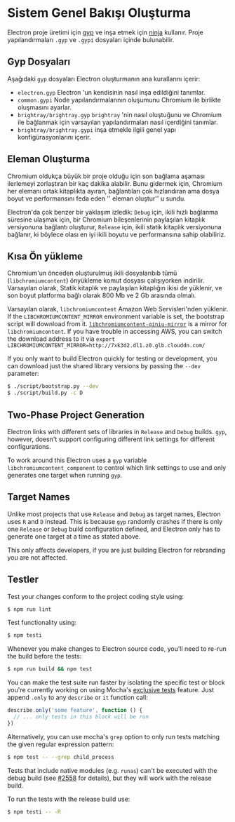 # Sistem Genel Bakışı Oluşturma

Electron proje üretimi için [gyp](https://gyp.gsrc.io/) ve inşa etmek için [ninja](https://ninja-build.org/) kullanır. Proje yapılandırmaları `.gyp` ve `.gypi` dosyaları içinde bulunabilir.

## Gyp Dosyaları

Aşağıdaki `gyp` dosyaları Electron oluşturmanın ana kurallarını içerir:

* `electron.gyp` Electron 'un kendisinin nasıl inşa edildiğini tanımlar.
* `common.gypi` Node yapılandırmalarının oluşumunu Chromium ile birlikte oluşmasını ayarlar.
* `brightray/brightray.gyp` `brightray` 'nin nasıl oluştuğunu ve Chromium ile bağlanmak için varsayılan yapılandırmaları nasıl içerdiğini tanımlar.
* `brightray/brightray.gypi` inşa etmekle ilgili genel yapı konfigürasyonlarını içerir.

## Eleman Oluşturma

Chromium oldukça büyük bir proje olduğu için son bağlama aşaması ilerlemeyi zorlaştıran bir kaç dakika alabilir. Bunu gidermek için, Chromium her elemanı ortak kitaplıkta ayıran, bağlantıları çok hızlandıran ama dosya boyut ve performansını feda eden '' eleman oluştur'' u sundu.

Electron'da çok benzer bir yaklaşım izledik: `Debug` için, ikili hızlı bağlanma süresine ulaşmak için, bir Chromium bileşenlerinin paylaşılan kitaplık versiyonuna bağlantı oluşturur, `Release` için, ikili statik kitaplık versiyonuna bağlanır, ki böylece olası en iyi ikili boyutu ve performansına sahip olabiliriz.

## Kısa Ön yükleme

Chromium'un önceden oluşturulmuş ikili dosyalarıbıb tümü (`libchromiumcontent`) önyükleme komut dosyası çalışıyorken indirilir. Varsayılan olarak, Statik kitaplık ve paylaşılan kitaplığın ikisi de yüklenir, ve son boyut platforma bağlı olarak 800 Mb ve 2 Gb arasında olmalı.

Varsayılan olarak, `libchromiumcontent` Amazon Web Servisleri'nden yüklenir. If the `LIBCHROMIUMCONTENT_MIRROR` environment variable is set, the bootstrap script will download from it. [`libchromiumcontent-qiniu-mirror`](https://github.com/hokein/libchromiumcontent-qiniu-mirror) is a mirror for `libchromiumcontent`. If you have trouble in accessing AWS, you can switch the download address to it via `export LIBCHROMIUMCONTENT_MIRROR=http://7xk3d2.dl1.z0.glb.clouddn.com/`

If you only want to build Electron quickly for testing or development, you can download just the shared library versions by passing the `--dev` parameter:

```sh
$ ./script/bootstrap.py --dev
$ ./script/build.py -c D
```

## Two-Phase Project Generation

Electron links with different sets of libraries in `Release` and `Debug` builds. `gyp`, however, doesn't support configuring different link settings for different configurations.

To work around this Electron uses a `gyp` variable `libchromiumcontent_component` to control which link settings to use and only generates one target when running `gyp`.

## Target Names

Unlike most projects that use `Release` and `Debug` as target names, Electron uses `R` and `D` instead. This is because `gyp` randomly crashes if there is only one `Release` or `Debug` build configuration defined, and Electron only has to generate one target at a time as stated above.

This only affects developers, if you are just building Electron for rebranding you are not affected.

## Testler

Test your changes conform to the project coding style using:

```sh
$ npm run lint
```

Test functionality using:

```sh
$ npm testi
```

Whenever you make changes to Electron source code, you'll need to re-run the build before the tests:

```sh
$ npm run build && npm test
```

You can make the test suite run faster by isolating the specific test or block you're currently working on using Mocha's [exclusive tests](https://mochajs.org/#exclusive-tests) feature. Just append `.only` to any `describe` or `it` function call:

```js
describe.only('some feature', function () {
  // ... only tests in this block will be run
})
```

Alternatively, you can use mocha's `grep` option to only run tests matching the given regular expression pattern:

```sh
$ npm test -- --grep child_process
```

Tests that include native modules (e.g. `runas`) can't be executed with the debug build (see [#2558](https://github.com/electron/electron/issues/2558) for details), but they will work with the release build.

To run the tests with the release build use:

```sh
$ npm testi -- -R
```